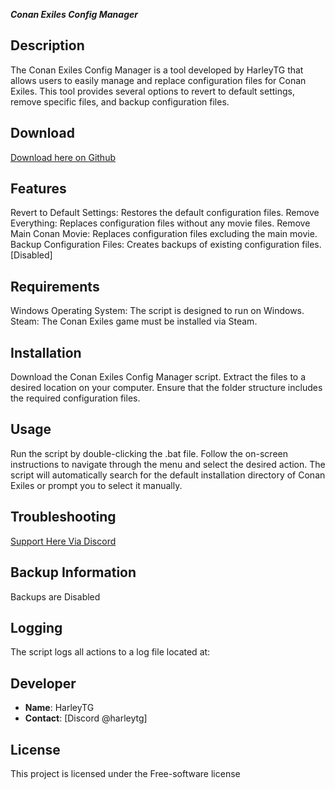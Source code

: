 _**Conan Exiles Config Manager**_

## **Description**
The Conan Exiles Config Manager is a tool developed by HarleyTG that allows users to easily manage and replace configuration files for Conan Exiles. This tool provides several options to revert to default settings, remove specific files, and backup configuration files.

## **Download**
[Download here on Github](https://github.com/HarleyTG-O/Conan-Exiles-Config-Manager)



## **Features**
Revert to Default Settings: Restores the default configuration files.
Remove Everything: Replaces configuration files without any movie files.
Remove Main Conan Movie: Replaces configuration files excluding the main movie.
Backup Configuration Files: Creates backups of existing configuration files. [Disabled]

## **Requirements**
Windows Operating System: The script is designed to run on Windows.
Steam: The Conan Exiles game must be installed via Steam.

## **Installation**
Download the Conan Exiles Config Manager script.
Extract the files to a desired location on your computer.
Ensure that the folder structure includes the required configuration files.

## **Usage**
Run the script by double-clicking the .bat file.
Follow the on-screen instructions to navigate through the menu and select the desired action.
The script will automatically search for the default installation directory of Conan Exiles or prompt you to select it manually.

## **Troubleshooting**
[Support Here Via Discord](https://discord.gg/mw3vW7kzhJ)

## **Backup Information**
Backups are Disabled

## **Logging**
The script logs all actions to a log file located at: 


## Developer
- **Name**: HarleyTG
- **Contact**: [Discord @harleytg]

## License
This project is licensed under the Free-software license
